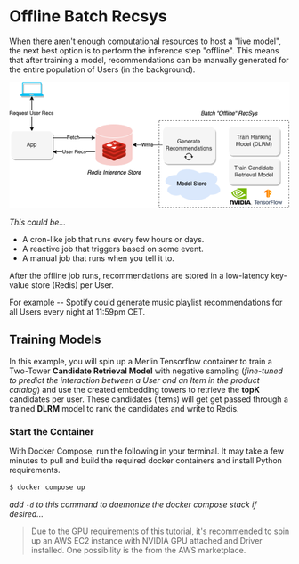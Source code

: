 # Offline Batch Recsys
When there aren't enough computational resources to host a "live model", the next best option is to perform the inference step "offline". This means that after training a model, recommendations can be manually generated for the entire population of Users (in the background).

![img](./img/OfflineBatchRecsys.png)

*This could be...*
- A cron-like job that runs every few hours or days.
- A reactive job that triggers based on some event.
- A manual job that runs when you tell it to.

After the offline job runs, recommendations are stored in a low-latency key-value store (Redis) per User.

For example -- Spotify could generate music playlist recommendations for all Users every night at 11:59pm CET.

## Training Models
In this example, you will spin up a Merlin Tensorflow container to train a Two-Tower **Candidate Retrieval Model** with negative sampling (*fine-tuned to predict the interaction between a User and an Item in the product catalog*) and use the created embedding towers to retrieve the **topK** candidates per user. These candidates (items) will get get passed through a trained **DLRM** model to rank the candidates and write to Redis.

### Start the Container
With Docker Compose, run the following in your terminal. It may take a few minutes to pull and build the required docker containers and install Python requirements.

```bash
$ docker compose up
```
*add `-d` to this command to daemonize the docker compose stack if desired...*

>Due to the GPU requirements of this tutorial, it's recommended to spin up an AWS EC2 instance with NVIDIA GPU attached and Driver installed. One possibility is the []() from the AWS marketplace.
